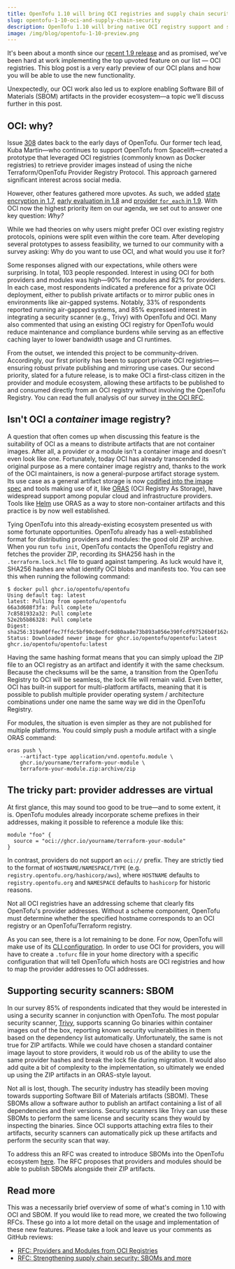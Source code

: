 ```yaml
---
title: OpenTofu 1.10 will bring OCI registries and supply chain security features
slug: opentofu-1-10-oci-and-supply-chain-security
description: OpenTofu 1.10 will bring native OCI registry support and supply chain security tools
image: /img/blog/opentofu-1-10-preview.png
---
```


It's been about a month since our [recent 1.9 release](/blog/2025-01-10-opentofu-1-9-0) and as promised, we’ve been hard at work implementing the top upvoted feature on our list — OCI registries. This blog post is a very early preview of our OCI plans and how you will be able to use the new functionality.

Unexpectedly, our OCI work also led us to explore enabling Software Bill of Materials (SBOM) artifacts in the provider ecosystem—a topic we’ll discuss further in this post.

## OCI: why?

Issue [308](https://github.com/opentofu/opentofu/issues/308) dates back to the early days of OpenTofu. Our former tech lead, Kuba Martin—who continues to support OpenTofu from Spacelift—created a prototype that leveraged OCI registries (commonly known as Docker registries) to retrieve provider images instead of using the niche Terraform/OpenTofu Provider Registry Protocol. This approach garnered significant interest across social media.

However, other features gathered more upvotes. As such, we added [state encryption in 1.7](/blog/2024-04-30-opentofu-1-7-0), [early evaluation in 1.8](/blog/2024-07-29-opentofu-1-8-0) and [provider `for_each` in 1.9](/blog/2025-01-10-opentofu-1-9-0). With OCI now the highest priority item on our agenda, we set out to answer one key question: _Why?_

While we had theories on why users might prefer OCI over existing registry protocols, opinions were split even within the core team. After developing several prototypes to assess feasibility, we turned to our community with a survey asking: Why do you want to use OCI, and what would you use it for?

Some responses aligned with our expectations, while others were surprising. In total, 103 people responded. Interest in using OCI for both providers and modules was high—90% for modules and 82% for providers. In each case, most respondents indicated a preference for a private OCI deployment, either to publish private artifacts or to mirror public ones in environments like air-gapped systems. Notably, 33% of respondents reported running air-gapped systems, and 85% expressed interest in integrating a security scanner (e.g., Trivy) with OpenTofu and OCI. Many also commented that using an existing OCI registry for OpenTofu would reduce maintenance and compliance burdens while serving as an effective caching layer to lower bandwidth usage and CI runtimes.

From the outset, we intended this project to be community-driven. Accordingly, our first priority has been to support private OCI registries—ensuring robust private publishing and mirroring use cases. Our second priority, slated for a future release, is to make OCI a first-class citizen in the provider and module ecosystem, allowing these artifacts to be published to and consumed directly from an OCI registry without involving the OpenTofu Registry. You can read the full analysis of our survey [in the OCI RFC](https://github.com/opentofu/opentofu/pull/2163).

## Isn't OCI a _container_ image registry?

A question that often comes up when discussing this feature is the suitability of OCI as a means to distribute artifacts that are not container images. After all, a provider or a module isn't a container image and doesn't even look like one. Fortunately, today OCI has already transcended its original purpose as a mere container image registry and, thanks to the work of the OCI maintainers, is now a general-purpose artifact storage system. Its use case as a general artifact storage is now [codified into the image spec](https://github.com/opencontainers/image-spec/blob/main/manifest.md#guidelines-for-artifact-usage) and tools making use of it, like [ORAS](https://oras.land) (OCI Registry As Storage), have widespread support among popular cloud and infrastructure providers. Tools like [Helm](https://helm.sh/) use ORAS as a way to store non-container artifacts and this practice is by now well established.

Tying OpenTofu into this already-existing ecosystem presented us with some fortunate opportunities. OpenTofu already has a well-established format for distributing providers and modules: the good old ZIP archive. When you run `tofu init`, OpenTofu contacts the OpenTofu registry and fetches the provider ZIP, recording its SHA256 hash in the `.terraform.lock.hcl` file to guard against tampering. As luck would have it, SHA256 hashes are what identify OCI blobs and manifests too. You can see this when running the following command:

```
$ docker pull ghcr.io/opentofu/opentofu
Using default tag: latest
latest: Pulling from opentofu/opentofu
66a3d608f3fa: Pull complete
7c8581932a32: Pull complete
52e2b5b86328: Pull complete
Digest: sha256:319a00ffec7ffdc5bf90c8edfc9d80aa8e73b893a056e390fcdf97526b0f162c
Status: Downloaded newer image for ghcr.io/opentofu/opentofu:latest
ghcr.io/opentofu/opentofu:latest
```

Having the same hashing format means that you can simply upload the ZIP file to an OCI registry as an artifact and identify it with the same checksum. Because the checksums will be the same, a transition from the OpenTofu Registry to OCI will be seamless, the lock file will remain valid. Even better, OCI has built-in support for multi-platform artifacts, meaning that it is possible to publish multiple provider operating system / architecture combinations under one name the same way we did in the OpenTofu Registry.

For modules, the situation is even simpler as they are not published for multiple platforms. You could simply push a module artifact with a single ORAS command:

```
oras push \
    --artifact-type application/vnd.opentofu.module \
    ghcr.io/yourname/terraform-your-module \
    terraform-your-module.zip:archive/zip
```

## The tricky part: provider addresses are virtual

At first glance, this may sound too good to be true—and to some extent, it is. OpenTofu modules already incorporate scheme prefixes in their addresses, making it possible to reference a module like this:

```hcl
module "foo" {
  source = "oci://ghcr.io/yourname/terraform-your-module"
}
```

In contrast, providers do not support an `oci://` prefix. They are strictly tied to the format of `HOSTNAME/NAMESPACE/TYPE` (e.g. `registry.opentofu.org/hashicorp/aws`), where `HOSTNAME` defaults to `registry.opentofu.org` and `NAMESPACE` defaults to `hashicorp` for historic reasons.

Not all OCI registries have an addressing scheme that clearly fits OpenTofu's provider addresses. Without a scheme component, OpenTofu must determine whether the specified hostname corresponds to an OCI registry or an OpenTofu/Terraform registry.

As you can see, there is a lot remaining to be done. For now, OpenTofu will make use of its [CLI configuration](https://opentofu.org/docs/cli/config/config-file/#provider-installation). In order to use OCI for providers, you will have to create a `.tofurc` file in your home directory with a specific configuration that will tell OpenTofu which hosts are OCI registries and how to map the provider addresses to OCI addresses.

## Supporting security scanners: SBOM

In our survey 85% of respondents indicated that they would be interested in using a security scanner in conjunction with OpenTofu. The most popular security scanner, [Trivy](https://trivy.dev/), supports scanning Go binaries within container images out of the box, reporting known security vulnerabilities in them based on the dependency list automatically. Unfortunately, the same is not true for ZIP artifacts. While we could have chosen a standard container image layout to store providers, it would rob us of the ability to use the same provider hashes and break the lock file during migration. It would also add quite a bit of complexity to the implementation, so ultimately we ended up using the ZIP artifacts in an ORAS-style layout.

Not all is lost, though. The security industry has steadily been moving towards supporting Software Bill of Materials artifacts (SBOM). These SBOMs allow a software author to publish an artifact containing a list of all dependencies and their versions. Security scanners like Trivy can use these SBOMs to perform the same license and security scans they would by inspecting the binaries. Since OCI supports attaching extra files to their artifacts, security scanners can automatically pick up these artifacts and perform the security scan that way.

To address this an RFC was created to introduce SBOMs into the OpenTofu ecosystem [here](https://github.com/opentofu/opentofu/pull/2494). The RFC proposes that providers and modules should be able to publish SBOMs alongside their ZIP artifacts.

## Read more

This was a necessarily brief overview of some of what's coming in 1.10 with OCI and SBOM. If you would like to read more, we created the two following RFCs. These go into a lot more detail on the usage and implementation of these new features. Please take a look and leave us your comments as GitHub reviews:

- [RFC: Providers and Modules from OCI Registries](https://github.com/opentofu/opentofu/pull/2163)
- [RFC: Strengthening supply chain security: SBOMs and more](https://github.com/opentofu/opentofu/pull/2494)
